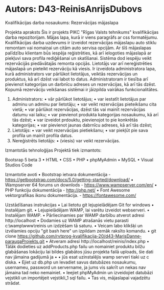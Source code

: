 # Autors: D43-ReinisAnrijsDubovs
Kvalifikācijas darba nosaukums: Rezervācijas mājaslapa

Projekta apraksts
Šis ir projekts PIKC "Rīgas Valsts tehnikums" kvalifikācijas darba repozitorijam. Mājas lapa, kurā ir viens paragrāfs ar css formatējumu.
Kvalifikācijas darba uzdevums ir izveidot rezervācijas mājaslapu auto stiklu remontam vai nomaiņai un citām auto servisa opcijām. Ar šīš mājaslapas palīdzību klientam būs iespēja reģistrēties, kā arī ielogoties mājaslapā ar piekļuvi sava profila rediģēšanai un skatīšanai. Sistēma dod iespēju veikt rezervācijās piedāvātajās remonta opcijās. Lietotājs var arī nereģistrēties mājaslapā un pieteikt rezervāciju kā viesis. Ir izveidota administratora lapa, kurā administrators var pārlūkot lietotājus, veiktās rezervācijas un produktus, kā arī dzēst vai labot to datus. Administratoram ir tiesība arī pievienot kategorijas un darbnīcu adreses un rezervācijas, kā arī tās dzēst.
Kopumā rezervāciju veikšanas sistēmai ir jāizpilda vairākas funkcionalitātes.
1.	Administrators: 
•	vār pārlūkot lietotājus;
•	var iestatīt lietotājus par adminu un adminu par lietotāju;
•	var veikt rezervācijas pieteikšanu cita vietā;
•	var pārlūkot rezervācijas, dzēst tās vai mainīt rezervācijas datumu vai laiku;
•	var pievienot produkta kategorijas nosaukumu, kā arī tās dzēst;
•	var izveidot prdouktu, pievienojot to pie konkrētās kategorijas;
•	var pievienot jaunas dabrnīcu adreses, kā arī tās dzēst;
2.	Lietotājs: 
•	var veikt rezervācijas pietiekšanu;
•	var piekļūt pie sava profila un mainīt profila datus.
3.	Nereģistrēts lietotājs: 
•	(viesis) var veikt rezervācijas.


Izmantotās tehnoloģijas
Projektā tiek izmantots:

Bootsrap 5 beta 3
•	HTML
•	CSS
•	PHP
•	phpMyAdmin
•	MySQL
•	Visual Studios Code

Izmantotie avoti
•	Bootstrap ietvara dokumentācija - https://getbootstrap.com/docs/5.0/getting-started/download/
•	Wampserver 64 forums un downlods - https://www.wampserver.com/en/
•	PHP funkciju dokumentācija -  http://php.net/
•	Font Awesome vektorgrafikas ikonu dokumentācija. - https://fontawesome.com/

Uzstādīšanas instrukcijas
•	Lai lietotu git lejupielādējam Git for windows
•	Instalējam git.
•	Lejupielādējam WAMP, lai varētu izveidot webserveri.
•	Instalējam WAMP.
•	Pārliecinamies par WAMP darbību atverot adresi http://localhost
•	Dodamies uz WAMP atrašanās vietu parasti c:\wamp\www\reinis un izdzēšam tā saturu.
•	Veicam labo klikšķi un izvēlamies opciju "git bash here" un izpildam zemāk raksīto komandu.
•	git clone https://github.com/rvtprog-kvalifikacija-20/d43-MarisDanne-paraugaProjekts.git
•	Atveram adresi http://localhost/reinis/index.php
•	Tālāk dodieties uz addProducts.php failu un nomainiet produktu bilžu glabāšanas lokāciju lai bildes glabātos jūsu projekta failā uploads, šie dati nav jāmaina gadijumā ja •  •	jūs esat uzinstalējis wamp serveri tiaki uz c diska.
•	Ejiet uz db.php un Ievadiet savus datubāzes nosaukumu, usernameu, password un servername, ja jums vis sakrīt un nekas nav jāmaina tad neko nemainiet.
•	Ieejiet phpMyAdmin un izveidojiet datubāzi vejstikli un importējeit vejstikli_1 sql failu.
•	Tas vis, mājaslapai vajadzētu strādat.

